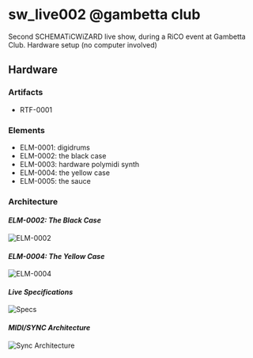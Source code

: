 # sw_live002 @gambetta club

Second SCHEMATiCWiZARD live show, during a RiCO event at Gambetta Club.
Hardware setup (no computer involved)

## Hardware

### Artifacts

- RTF-0001

### Elements

- ELM-0001: digidrums
- ELM-0002: the black case
- ELM-0003: hardware polymidi synth
- ELM-0004: the yellow case
- ELM-0005: the sauce

### Architecture

#### _ELM-0002: The Black Case_

![ELM-0002](2023-04-13.ELM-0002.snapshot.jpg)

#### _ELM-0004: The Yellow Case_

![ELM-0004](2023-04-13.ELM-0004.snapshot.jpg)

#### _Live Specifications_

![Specs](2023-04-02.sw_live003.specs.png)

#### _MIDI/SYNC Architecture_

![Sync Architecture](2023-04-02.sw_live003.arch.sync.png)
